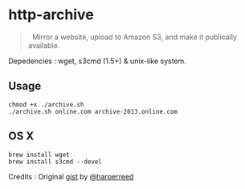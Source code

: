 # http-archive

>  Mirror a website, upload to Amazon S3, and make it publically available.

Depedencies : wget, s3cmd (1.5+) & unix-like system.

## Usage

    chmod +x ./archive.sh
    ./archive.sh online.com archive-2013.online.com

## OS X

    brew install wget
    brew install s3cmd --devel

Credits : Original [gist][gist] by [@harperreed][harperreed]

[gist]: https://gist.github.com/harperreed/3080695
[harperreed]: https://github.com/harperreed
